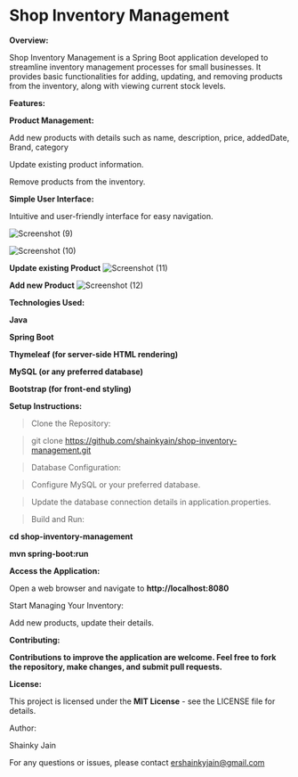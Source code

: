 
# Shop Inventory Management

**Overview:**

Shop Inventory Management is a Spring Boot application developed to streamline inventory management processes for small businesses. It provides basic functionalities for adding, updating, and removing products from the inventory, along with viewing current stock levels.

**Features:**

**Product Management:**

Add new products with details such as name, description, price, addedDate, Brand, category

Update existing product information.

Remove products from the inventory.


**Simple User Interface:**

Intuitive and user-friendly interface for easy navigation.

![Screenshot (9)](https://github.com/shainkyain/Shop-Inventory-Management/assets/116502451/603c859b-fc6b-4a8e-8ee4-96e1a90ff1c2)

![Screenshot (10)](https://github.com/shainkyain/Shop-Inventory-Management/assets/116502451/856d5582-8ecd-4443-ad24-c90b58e757c3)

**Update existing Product**
![Screenshot (11)](https://github.com/shainkyain/Shop-Inventory-Management/assets/116502451/e16f114e-6f5f-48c8-b26d-dd0860d052ec)

**Add new Product**
![Screenshot (12)](https://github.com/shainkyain/Shop-Inventory-Management/assets/116502451/52eaeba4-6948-4f94-b609-befbd2e6f87c)

**Technologies Used:**

**Java**

**Spring Boot**

**Thymeleaf (for server-side HTML rendering)**

**MySQL (or any preferred database)**

**Bootstrap (for front-end styling)**

**Setup Instructions:**

> Clone the Repository:

> git clone https://github.com/shainkyain/shop-inventory-management.git

> Database Configuration:

 > Configure MySQL or your preferred database.
 
 > Update the database connection details in application.properties.
 
 > Build and Run:


**cd shop-inventory-management**

**mvn spring-boot:run**

**Access the Application:**

Open a web browser and navigate to **http://localhost:8080**

Start Managing Your Inventory:

Add new products, update their details.

**Contributing:**

**Contributions to improve the application are welcome. Feel free to fork the repository, make changes, and submit pull requests.**

**License:**

This project is licensed under the **MIT License** - see the LICENSE file for details.

Author:

Shainky Jain

For any questions or issues, please contact ershainkyjain@gmail.com
